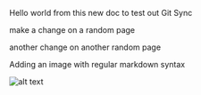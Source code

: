 Hello world from this new doc to test out Git Sync

make a change on a random page

another change on another random page

Adding an image with regular markdown syntax

![alt text](https://2775338190-files.gitbook.io/~/files/v0/b/gitbook-x-prod.appspot.com/o/spaces%2FNkEGS7hzeqa35sMXQZ4X%2Fuploads%2F8RvuWOeJDqVN53Shsnum%2Fimage-resizing.png?alt=media&token=7775292c-ca1a-4391-92b0-7633f1097143)